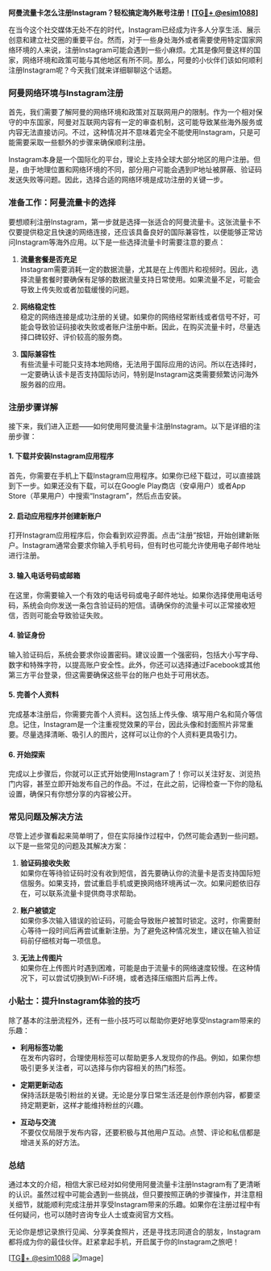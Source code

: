 **阿曼流量卡怎么注册Instagram？轻松搞定海外账号注册！[[TG💪+ @esim1088](https://t.me/s/esim1088)]**

在当今这个社交媒体无处不在的时代，Instagram已经成为许多人分享生活、展示创意和建立社交圈的重要平台。然而，对于一些身处海外或者需要使用特定国家网络环境的人来说，注册Instagram可能会遇到一些小麻烦。尤其是像阿曼这样的国家，网络环境和政策可能与其他地区有所不同。那么，阿曼的小伙伴们该如何顺利注册Instagram呢？今天我们就来详细聊聊这个话题。

### 阿曼网络环境与Instagram注册

首先，我们需要了解阿曼的网络环境和政策对互联网用户的限制。作为一个相对保守的中东国家，阿曼对互联网内容有一定的审查机制，这可能导致某些海外服务或内容无法直接访问。不过，这种情况并不意味着完全不能使用Instagram，只是可能需要采取一些额外的步骤来确保顺利注册。

Instagram本身是一个国际化的平台，理论上支持全球大部分地区的用户注册。但是，由于地理位置和网络环境的不同，部分用户可能会遇到IP地址被屏蔽、验证码发送失败等问题。因此，选择合适的网络环境是成功注册的关键一步。

### 准备工作：阿曼流量卡的选择

要想顺利注册Instagram，第一步就是选择一张适合的阿曼流量卡。这张流量卡不仅要提供稳定且快速的网络连接，还应该具备良好的国际兼容性，以便能够正常访问Instagram等海外应用。以下是一些选择流量卡时需要注意的要点：

1. **流量套餐是否充足**  
   Instagram需要消耗一定的数据流量，尤其是在上传图片和视频时。因此，选择流量套餐时要确保有足够的数据流量支持日常使用。如果流量不足，可能会导致上传失败或者加载缓慢的问题。

2. **网络稳定性**  
   稳定的网络连接是成功注册的关键。如果你的网络经常断线或者信号不好，可能会导致验证码接收失败或者账户注册中断。因此，在购买流量卡时，尽量选择口碑较好、评价较高的服务商。

3. **国际兼容性**  
   有些流量卡可能只支持本地网络，无法用于国际应用的访问。所以在选择时，一定要确认该卡是否支持国际访问，特别是Instagram这类需要频繁访问海外服务器的应用。

### 注册步骤详解

接下来，我们进入正题——如何使用阿曼流量卡注册Instagram。以下是详细的注册步骤：

#### 1. 下载并安装Instagram应用程序
首先，你需要在手机上下载Instagram应用程序。如果你已经下载过，可以直接跳到下一步。如果还没有下载，可以在Google Play商店（安卓用户）或者App Store（苹果用户）中搜索“Instagram”，然后点击安装。

#### 2. 启动应用程序并创建新账户
打开Instagram应用程序后，你会看到欢迎界面。点击“注册”按钮，开始创建新账户。Instagram通常会要求你输入手机号码，但有时也可能允许使用电子邮件地址进行注册。

#### 3. 输入电话号码或邮箱
在这里，你需要输入一个有效的电话号码或电子邮件地址。如果你选择使用电话号码，系统会向你发送一条包含验证码的短信。请确保你的流量卡可以正常接收短信，否则可能会导致验证失败。

#### 4. 验证身份
输入验证码后，系统会要求你设置密码。建议设置一个强密码，包括大小写字母、数字和特殊字符，以提高账户安全性。此外，你还可以选择通过Facebook或其他第三方平台登录，但这需要确保这些平台的账户也处于可用状态。

#### 5. 完善个人资料
完成基本注册后，你需要完善个人资料。这包括上传头像、填写用户名和简介等信息。记住，Instagram是一个注重视觉效果的平台，因此头像和封面照片非常重要。尽量选择清晰、吸引人的图片，这样可以让你的个人资料更具吸引力。

#### 6. 开始探索
完成以上步骤后，你就可以正式开始使用Instagram了！你可以关注好友、浏览热门内容，甚至立即开始发布自己的作品。不过，在此之前，记得检查一下你的隐私设置，确保只有你想分享的内容被公开。

### 常见问题及解决方法

尽管上述步骤看起来简单明了，但在实际操作过程中，仍然可能会遇到一些问题。以下是一些常见的问题及其解决方案：

1. **验证码接收失败**  
   如果你在等待验证码时没有收到短信，首先要确认你的流量卡是否支持国际短信服务。如果支持，尝试重启手机或更换网络环境再试一次。如果问题依旧存在，可以联系流量卡提供商寻求帮助。

2. **账户被锁定**  
   如果你多次输入错误的验证码，可能会导致账户被暂时锁定。这时，你需要耐心等待一段时间后再尝试重新注册。为了避免这种情况发生，建议在输入验证码前仔细核对每一项信息。

3. **无法上传图片**  
   如果你在上传图片时遇到困难，可能是由于流量卡的网络速度较慢。在这种情况下，可以尝试切换到Wi-Fi环境，或者选择压缩图片后再上传。

### 小贴士：提升Instagram体验的技巧

除了基本的注册流程外，还有一些小技巧可以帮助你更好地享受Instagram带来的乐趣：

- **利用标签功能**  
  在发布内容时，合理使用标签可以帮助更多人发现你的作品。例如，如果你想吸引更多关注者，可以选择与你内容相关的热门标签。

- **定期更新动态**  
  保持活跃是吸引粉丝的关键。无论是分享日常生活还是创作原创内容，都要坚持定期更新，这样才能维持粉丝的兴趣。

- **互动与交流**  
  不要仅仅局限于发布内容，还要积极与其他用户互动。点赞、评论和私信都是增进关系的好方法。

### 总结

通过本文的介绍，相信大家已经对如何使用阿曼流量卡注册Instagram有了更清晰的认识。虽然过程中可能会遇到一些挑战，但只要按照正确的步骤操作，并注意相关细节，就能顺利完成注册并享受Instagram带来的乐趣。如果你在注册过程中有任何疑问，也可以随时咨询专业人士或查阅官方文档。

无论你是想记录旅行见闻、分享美食照片，还是寻找志同道合的朋友，Instagram都将成为你的最佳伙伴。赶紧拿起手机，开启属于你的Instagram之旅吧！

[[TG💪+ @esim1088](https://t.me/s/esim1088) ![Image](https://i.postimg.cc/4NQfJmqS/Snipaste-2025-05-13-00-14-12.png)]